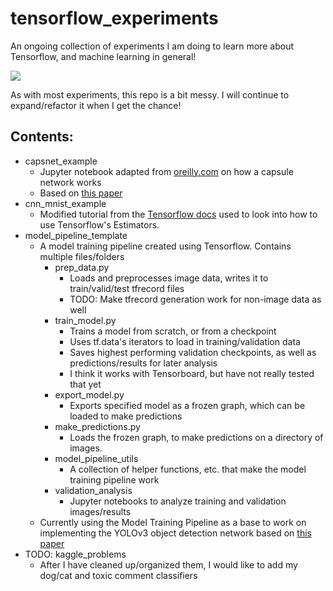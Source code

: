 # tensorflow_experiments

An ongoing collection of experiments I am doing to learn more about Tensorflow, and machine learning in general!

![](http://i.imgur.com/ljlUEeC.png)

As with most experiments, this repo is a bit messy.  I will continue to expand/refactor it when I get the chance!

## Contents:
- capsnet_example
	- Jupyter notebook adapted from [oreilly.com](https://www.oreilly.com/ideas/introducing-capsule-networks) on how a capsule network works
	- Based on [this paper](https://arxiv.org/abs/1710.09829)
- cnn_mnist_example
	- Modified tutorial from the [Tensorflow docs](https://www.tensorflow.org/tutorials/estimators/cnn) used to look into how to use Tensorflow's Estimators.
- model_pipeline_template
	- A model training pipeline created using Tensorflow.  Contains multiple files/folders
		- prep_data.py
			- Loads and preprocesses image data, writes it to train/valid/test tfrecord files
			- TODO: Make tfrecord generation work for non-image data as well
		- train_model.py
			- Trains a model from scratch, or from a checkpoint
			- Uses tf.data's iterators to load in training/validation data
			- Saves highest performing validation checkpoints, as well as predictions/results for later analysis
			- I think it works with Tensorboard, but have not really tested that yet
		- export_model.py
			- Exports specified model as a frozen graph, which can be loaded to make predictions
		- make_predictions.py
			- Loads the frozen graph, to make predictions on a directory of images.
		- model_pipeline_utils
			- A collection of helper functions, etc. that make the model training pipeline work
		- validation_analysis
			- Jupyter notebooks to analyze training and validation images/results
	- Currently using the Model Training Pipeline as a base to work on implementing the YOLOv3 object detection network based on [this paper](https://pjreddie.com/media/files/papers/YOLOv3.pdf)
- TODO: kaggle_problems
	- After I have cleaned up/organized them, I would like to add my dog/cat and toxic comment classifiers
